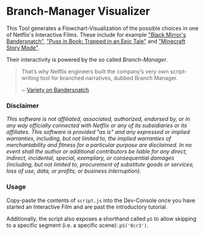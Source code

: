 # Branch-Manager Visualizer

This Tool generates a Flowchart-Visualization of the possible choices in one of Netflix's Interactive Films. These include for example ["Black Mirror's Bandersnatch"](https://www.netflix.com/title/80988062), ["Puss in Book: Trapped in an Epic Tale"](https://www.netflix.com/title/80151644) and ["Minecraft Story Mode"](https://www.netflix.com/title/80227995).

Their interactivity is powered by the so called *Branch-Manager*.

> That’s why Netflix engineers built the company’s very own script-writing tool for branched narratives, dubbed Branch Manager.
> 
> ~ [Variety on Bandersnatch](https://variety.com/2018/digital/news/netflix-black-mirror-bandersnatch-interactive-1203096171/)


### Disclaimer
*This software is not affiliated, associated, authorized, endorsed by, or in any way officially connected with Netflix or any of its subsidiaries or its affiliates.*
*This software is provided "as is" and any expressed or implied warranties, including, but not limited to, the implied warranties of merchantability and fitness for a particular purpose are disclaimed. In no event shall the author or additional contributors be liable for any direct, indirect, incidental, special, exemplary, or consequential damages (including, but not limited to, procurement of substitute goods or services; loss of use, data, or profits; or business interruption).*


### Usage
Copy-paste the contents of `script.js` into the Dev-Console once you have started an Interactive Film and are past the introductory tutorial.

Additionally, the script also exposes a shorthand called `pS` to allow skipping to a specific segment (i.e. a specific scene): `pS('0cr3')`.
